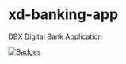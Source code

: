 # xd-banking-app

DBX Digital Bank Application

[![Badges](https://demo.fianu.io/api/badges?project=fianulabs&repository=xd-banking-app)](https://demo.fianu.io/dbx/xd-banking-app)












